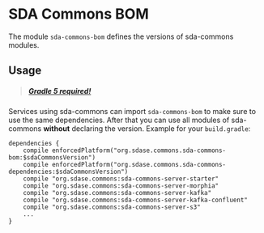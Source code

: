 # SDA Commons BOM

The module `sda-commons-bom` defines the versions of sda-commons modules.

## Usage

> ##### [Gradle 5 required!](https://gradle.org/whats-new/gradle-5/)

Services using sda-commons can import `sda-commons-bom` to make sure to use the same 
dependencies. After that you can use all modules of sda-commons **without** declaring the version.
Example for your `build.gradle`:

```
dependencies {
    compile enforcedPlatform("org.sdase.commons.sda-commons-bom:$sdaCommonsVersion")
    compile enforcedPlatform("org.sdase.commons.sda-commons-dependencies:$sdaCommonsVersion")
    compile "org.sdase.commons:sda-commons-server-starter"
    compile "org.sdase.commons:sda-commons-server-morphia"
    compile "org.sdase.commons:sda-commons-server-kafka"
    compile "org.sdase.commons:sda-commons-server-kafka-confluent"
    compile "org.sdase.commons:sda-commons-server-s3"
    ...
}
```